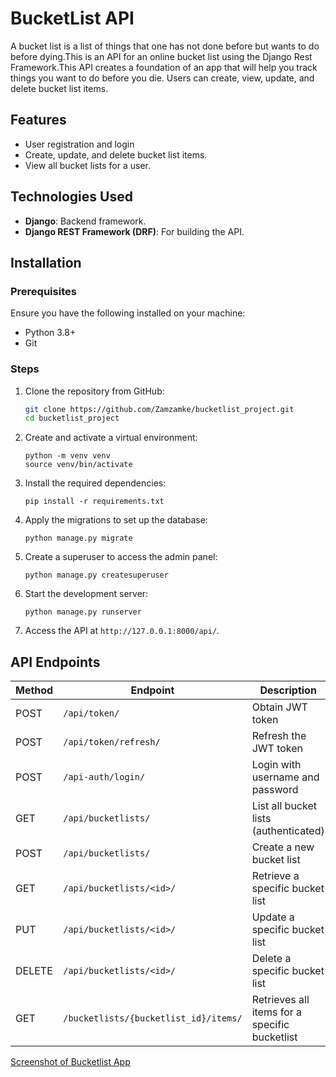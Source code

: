 # BucketList API
A bucket list is a list of things that one has not done before but wants to do before dying.This is an API for an online bucket list using the Django Rest Framework.This API creates a foundation of an app that will help you track things you want to do before you die. Users can create, view, update, and delete bucket list items.

## Features

- User registration and login
- Create, update, and delete bucket list items.
- View all bucket lists for a user.
  
## Technologies Used

- **Django**: Backend framework.
- **Django REST Framework (DRF)**: For building the API.
  
## Installation

### Prerequisites

Ensure you have the following installed on your machine:

- Python 3.8+
- Git

### Steps

1. Clone the repository from GitHub:
    ```bash
    git clone https://github.com/Zamzamke/bucketlist_project.git
    cd bucketlist_project
    ```

2. Create and activate a virtual environment:
    ```
    python -m venv venv
    source venv/bin/activate  
    ```

3. Install the required dependencies:
    ```
    pip install -r requirements.txt
    ```

4. Apply the migrations to set up the database:
    ```
    python manage.py migrate
    ```

5. Create a superuser to access the admin panel:
    ```
    python manage.py createsuperuser
    ```

6. Start the development server:
    ```
    python manage.py runserver
    ```

7. Access the API at `http://127.0.0.1:8000/api/`.


## API Endpoints

| Method | Endpoint               | Description                           |
|--------|------------------------|---------------------------------------|
| POST   | `/api/token/`           | Obtain JWT token                      |
| POST   | `/api/token/refresh/`   | Refresh the JWT token                 
|POST   | `/api-auth/login/`       | Login with username and password |
| GET    | `/api/bucketlists/`     | List all bucket lists (authenticated) |
| POST   | `/api/bucketlists/`     | Create a new bucket list              |
| GET    | `/api/bucketlists/<id>/`| Retrieve a specific bucket list       |
| PUT    | `/api/bucketlists/<id>/`| Update a specific bucket list         |
| DELETE | `/api/bucketlists/<id>/`| Delete a specific bucket list         |
| GET  | `/bucketlists/{bucketlist_id}/items/` | Retrieves all items for a specific bucketlist |    

[Screenshot of Bucketlist App](login.png "Bucketlist App Screenshot")

